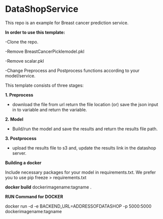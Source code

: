 # DataShopService

This repo is an example for Breast cancer prediction service. 

**In order to use this template:**

-Clone the repo.

-Remove BreastCancerPicklemodel.pkl

-Remove scalar.pkl

-Change Preprocess and Postprocess functions according to your model/service.


This template consists of three stages:

**1. Preprocess**

- download the file from url return the file location (or) save the json input in to variable and return the variable.
 
**2. Model**

- Build/run the model and save the results and return the results file path. 

**3. Postprocess**

- upload the results file to s3 and, update the results link in the datashop server. 

**Building a docker**

Include necessary packages for your model in requirements.txt. We prefer you to use pip freeze > requirements.txt 


**docker build** dockerimagename:tagname .

**RUN Command for DOCKER**

docker run -d -e BACKEND_URL=ADDRESSOFDATASHOP -p 5000:5000 dockerimagename:tagname
